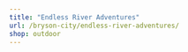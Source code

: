 ```yaml
---
title: "Endless River Adventures"
url: /bryson-city/endless-river-adventures/
shop: outdoor
---
```

